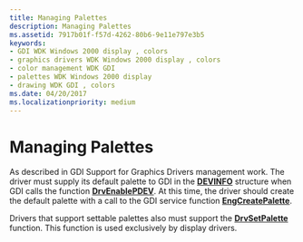 ```yaml
---
title: Managing Palettes
description: Managing Palettes
ms.assetid: 7917b01f-f57d-4262-80b6-9e11e797e3b5
keywords:
- GDI WDK Windows 2000 display , colors
- graphics drivers WDK Windows 2000 display , colors
- color management WDK GDI
- palettes WDK Windows 2000 display
- drawing WDK GDI , colors
ms.date: 04/20/2017
ms.localizationpriority: medium
---
```


# Managing Palettes

As described in GDI Support for Graphics Drivers management work. The driver must supply its default palette to GDI in the [**DEVINFO**](/windows/win32/api/winddi/ns-winddi-devinfo) structure when GDI calls the function [**DrvEnablePDEV**](/windows/win32/api/winddi/nf-winddi-drvenablepdev). At this time, the driver should create the default palette with a call to the GDI service function [**EngCreatePalette**](/windows/win32/api/winddi/nf-winddi-engcreatepalette).

Drivers that support settable palettes also must support the [**DrvSetPalette**](/windows/win32/api/winddi/nf-winddi-drvsetpalette) function. This function is used exclusively by display drivers.
